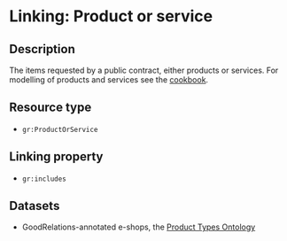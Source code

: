 # Linking: Product or service #

## Description ##

The items requested by a public contract, either products or services. For modelling of products and services see the [cookbook](Cookbook_Item.md).

## Resource type ##

  * `gr:ProductOrService`

## Linking property ##

  * `gr:includes`

## Datasets ##

  * GoodRelations-annotated e-shops, the [Product Types Ontology](http://www.productontology.org)